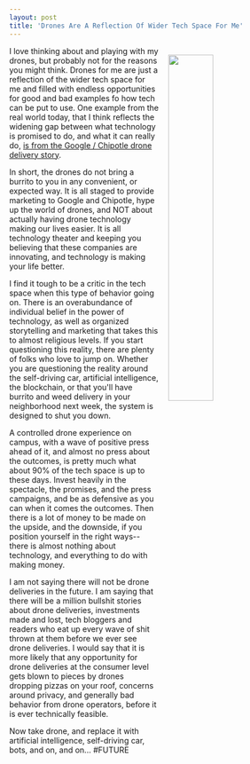 ```yaml
---
layout: post
title: 'Drones Are A Reflection Of Wider Tech Space For Me'
---
```

<p><img style="padding: 15px;" src="http://kinlane-productions.s3.amazonaws.com/api_evangelist_site/blog/drone_burrito_delivery.jpg" alt="" width="40%" align="right" /></p>
<p>I love thinking about and playing with my drones, but probably not for the reasons you might think. Drones for me are just a reflection of the wider tech space for me and filled with endless opportunities for good and bad examples fo how tech can be put to use. One example from the real world today, that I think reflects the widening gap between what technology is promised to do, and what it can really do, <a href="http://www.marketwatch.stfi.re/story/google-drones-brought-students-a-chipotle-burritoafter-a-four-mile-bus-ride-2016-10-10?sf=voorvoo&amp;utm_content=bufferb7913&amp;utm_medium=social&amp;utm_source=twitter.com&amp;utm_campaign=buffer#ab">is from the Google / Chipotle drone delivery story</a>.</p>
<p>In short, the drones do not bring a burrito to you in any convenient, or expected way. It is all staged to provide marketing to Google and Chipotle, hype up the world of drones, and NOT about actually having drone technology making our lives easier. It is all technology theater&nbsp;and keeping you believing that these companies are innovating, and technology is making your life better.</p>
<p>I find it tough to be a critic in the tech space&nbsp;when this type of behavior going on. There is an overabundance of individual belief in the power of technology, as well as organized storytelling and marketing that takes this to almost religious levels. If you start questioning this reality, there are plenty of folks who love to jump on. Whether you are questioning the reality around the self-driving car, artificial intelligence, the blockchain, or that you'll have burrito and weed delivery in your neighborhood next week, the system is designed to shut you down.</p>
<p>A controlled drone experience on campus, with a wave of positive press ahead of it, and almost no press about the outcomes, is pretty much what about 90% of the tech space is up to these days. Invest heavily in the spectacle, the promises, and the press campaigns, and be as defensive as you can when it comes the outcomes. Then there is a lot of money to be made on the upside, and the downside, if you position yourself in the right ways--there is almost nothing about technology, and everything to do with making money.&nbsp;</p>
<p>I am not saying there will not be drone deliveries in the future. I am saying that there will be a million bullshit stories about drone deliveries, investments made and lost, tech bloggers and readers who eat up every wave of shit thrown at them&nbsp;before we ever see drone deliveries. I would say that it is more likely that any opportunity for drone deliveries at the consumer level gets blown to pieces by drones dropping pizzas on your roof, concerns around privacy, and generally bad behavior from drone operators, before it is ever technically feasible.</p>
<p>Now take drone, and replace it with artificial intelligence, self-driving car, bots, and on, and on... #FUTURE</p>